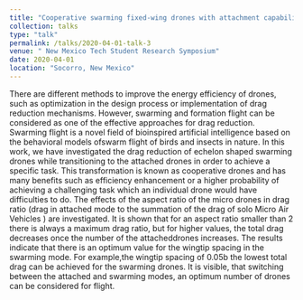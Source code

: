 ```yaml
---
title: "Cooperative swarming fixed-wing drones with attachment capabilities: Bioinspiration and mutualism"
collection: talks
type: "talk"
permalink: /talks/2020-04-01-talk-3
venue: " New Mexico Tech Student Research Symposium"
date: 2020-04-01
location: "Socorro, New Mexico"
---
```


There are different methods to improve the energy efficiency of drones, such as optimization in the design process or implementation of drag reduction mechanisms. However, swarming and formation flight can be considered as one of the effective approaches for drag reduction. Swarming flight is a novel field of bioinspired artificial intelligence based on the behavioral models ofswarm flight of birds and insects in nature. In this work, we have investigated the drag reduction of echelon shaped swarming drones while transitioning to the attached drones in order to achieve a specific task. This transformation is known as cooperative drones and has many benefits such as efficiency enhancement or a higher probability of achieving a challenging task which an individual drone would have difficulties to do. The effects of the aspect ratio of the micro drones in drag ratio (drag in attached mode to the summation of the drag of solo Micro Air Vehicles ) are investigated. It is shown that for an aspect ratio smaller than 2 there is always a maximum drag ratio, but for higher values, the total drag decreases once the number of the attacheddrones increases. The results indicate that there is an optimum value for the wingtip spacing in the swarming mode. For example,the wingtip spacing of 0.05b the lowest total drag can be achieved for the swarming drones. It is visible, that switching between the attached and swarming modes, an optimum number of drones can be considered for flight.

